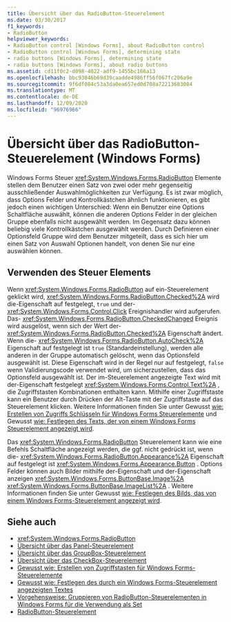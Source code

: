 ```yaml
---
title: Übersicht über das RadioButton-Steuerelement
ms.date: 03/30/2017
f1_keywords:
- RadioButton
helpviewer_keywords:
- RadioButton control [Windows Forms], about RadioButton control
- RadioButton control [Windows Forms], determining state
- radio buttons [Windows Forms], determining state
- radio buttons [Windows Forms], about radio buttons
ms.assetid: cd11f0c2-d098-4022-adf9-1455bc166a13
ms.openlocfilehash: bbc93046b69d39caadde4986ff56f067fc206a9e
ms.sourcegitcommit: 9f6df084c53a3da0ea657ed0d708a72213683084
ms.translationtype: MT
ms.contentlocale: de-DE
ms.lasthandoff: 12/09/2020
ms.locfileid: "96976966"
---
```

# <a name="radiobutton-control-overview-windows-forms"></a>Übersicht über das RadioButton-Steuerelement (Windows Forms)
Windows Forms Steuer <xref:System.Windows.Forms.RadioButton> Elemente stellen dem Benutzer einen Satz von zwei oder mehr gegenseitig ausschließender Auswahlmöglichkeiten zur Verfügung. Es ist zwar möglich, dass Options Felder und Kontrollkästchen ähnlich funktionieren, es gibt jedoch einen wichtigen Unterschied: Wenn ein Benutzer eine Options Schaltfläche auswählt, können die anderen Options Felder in der gleichen Gruppe ebenfalls nicht ausgewählt werden. Im Gegensatz dazu können beliebig viele Kontrollkästchen ausgewählt werden. Durch Definieren einer Optionsfeld Gruppe wird dem Benutzer mitgeteilt, dass es sich hier um einen Satz von Auswahl Optionen handelt, von denen Sie nur eine auswählen können.  
  
## <a name="using-the-control"></a>Verwenden des Steuer Elements  
 Wenn <xref:System.Windows.Forms.RadioButton> auf ein-Steuerelement geklickt wird, <xref:System.Windows.Forms.RadioButton.Checked%2A> wird die-Eigenschaft auf festgelegt, `true` und der- <xref:System.Windows.Forms.Control.Click> Ereignishandler wird aufgerufen. Das- <xref:System.Windows.Forms.RadioButton.CheckedChanged> Ereignis wird ausgelöst, wenn sich der Wert der- <xref:System.Windows.Forms.RadioButton.Checked%2A> Eigenschaft ändert. Wenn die- <xref:System.Windows.Forms.RadioButton.AutoCheck%2A> Eigenschaft auf festgelegt ist `true` (Standardeinstellung), werden alle anderen in der Gruppe automatisch gelöscht, wenn das Optionsfeld ausgewählt ist. Diese Eigenschaft wird in der Regel nur auf festgelegt, `false` wenn Validierungscode verwendet wird, um sicherzustellen, dass das Optionsfeld ausgewählt ist. Der im-Steuerelement angezeigte Text wird mit der-Eigenschaft festgelegt <xref:System.Windows.Forms.Control.Text%2A> , die Zugriffstasten Kombinationen enthalten kann. Mithilfe einer Zugriffstaste kann ein Benutzer durch Drücken der Alt-Taste mit der Zugriffstaste auf das Steuerelement klicken. Weitere Informationen finden Sie unter Gewusst [wie: Erstellen von Zugriffs Schlüsseln für Windows Forms Steuerelemente](how-to-create-access-keys-for-windows-forms-controls.md) und Gewusst [wie: Festlegen des Texts, der von einem Windows Forms Steuerelement angezeigt wird](how-to-set-the-text-displayed-by-a-windows-forms-control.md).  
  
 Das <xref:System.Windows.Forms.RadioButton> Steuerelement kann wie eine Befehls Schaltfläche angezeigt werden, die ggf. nicht gedrückt ist, wenn die- <xref:System.Windows.Forms.RadioButton.Appearance%2A> Eigenschaft auf festgelegt ist <xref:System.Windows.Forms.Appearance.Button> . Options Felder können auch Bilder mithilfe der-Eigenschaft und der-Eigenschaft anzeigen <xref:System.Windows.Forms.ButtonBase.Image%2A> <xref:System.Windows.Forms.ButtonBase.ImageList%2A> . Weitere Informationen finden Sie unter Gewusst [wie: Festlegen des Bilds, das von einem Windows Forms-Steuerelement angezeigt wird](how-to-set-the-image-displayed-by-a-windows-forms-control.md).  
  
## <a name="see-also"></a>Siehe auch

- <xref:System.Windows.Forms.RadioButton>
- [Übersicht über das Panel-Steuerelement](panel-control-overview-windows-forms.md)
- [Übersicht über das GroupBox-Steuerelement](groupbox-control-overview-windows-forms.md)
- [Übersicht über das CheckBox-Steuerelement](checkbox-control-overview-windows-forms.md)
- [Gewusst wie: Erstellen von Zugriffstasten für Windows Forms-Steuerelemente](how-to-create-access-keys-for-windows-forms-controls.md)
- [Gewusst wie: Festlegen des durch ein Windows Forms-Steuerelement angezeigten Textes](how-to-set-the-text-displayed-by-a-windows-forms-control.md)
- [Vorgehensweise: Gruppieren von RadioButton-Steuerelementen in Windows Forms für die Verwendung als Set](how-to-group-windows-forms-radiobutton-controls-to-function-as-a-set.md)
- [RadioButton-Steuerelement](radiobutton-control-windows-forms.md)

